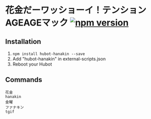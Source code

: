 # 花金だーワッショーイ！テンションAGEAGEマック [![npm version](https://badge.fury.io/js/hubot-hanakin.svg)](http://badge.fury.io/js/hubot-hanakin)

## Installation

1. `npm install hubot-hanakin --save`
2. Add "hubot-hanakin" in external-scripts.json
4. Reboot your Hubot

## Commands

```
花金
hanakin
金曜
ファナキン
tgif
```

